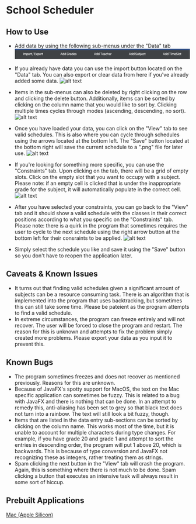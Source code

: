
# School Scheduler

## How to Use
- Add data by using the following sub-menus under the "Data" tab
![screenshot](https://github.com/Ryan-Scarbrough/SchoolScheduler/blob/main/docs/imgs/1.png?raw=true)

-  If you already have data you can use the import button located on the "Data" tab. You can also export or clear data from here if you've already added some data.
![alt text](https://imgur.com/wManpXK)

- Items in the sub-menus can also be deleted by right clicking on the row and clicking the delete button. Additionally, items can be sorted by clicking on the column name that you would like to sort by. Clicking multiple times cycles through modes (ascending, descending, no sort).
![alt text](https://imgur.com/o5jiI2p)

- Once you have loaded your data, you can click on the "View" tab to see valid schedules. This is also where you can cycle through schedules using the arrows located at the bottom left. The "Save" button located at the bottom right will save the current schedule to a ".png" file for later use.
![alt text](https://imgur.com/q0CmU8Q)

- If you're looking for something more specific, you can use the "Constraints" tab. Upon clicking on the tab, there will be a grid of empty slots. Click on the empty slot that you want to occupy with a subject. Please note: if an empty cell is clicked that is under the inappropriate grade for the subject, it will automatically populate in the correct cell.
![alt text](https://imgur.com/Zi24iks)

- After you have selected your constraints, you can go back to the "View" tab and it should show a valid schedule with the classes in their correct positions according to what you specific on the "Constraints" tab. Please note: there is a quirk in the program that sometimes requires the user to cycle to the next schedule using the right arrow button at the bottom left for their consraints to be applied.
![alt text](https://imgur.com/RWVd6DS)

- Simply select the schedule you like and save it using the "Save" button so you don't have to reopen the application later.

## Caveats & Known Issues
- It turns out that finding valid schedules given a significant amount of subjects can be a resource consuming task. There is an algorithm that is implemented into the program that uses backtracking, but sometimes this can still take some time. Please be pateient as the program attempts to find a valid schedule. 
- In extreme circumstances, the program can freeze entirely and will not recover. The user will be forced to close the program and restart. The reason for this is unknown and attempts to fix the problem simply created more problems. Please export your data as you input it to prevent this.

## Known Bugs
- The program sometimes freezes and does not recover as mentioned previously. Reasons for this are unknown.
- Because of JavaFX's spotty support for MacOS, the text on the Mac specific application can sometimes be fuzzy. This is related to a bug with JavaFX and there is nothing that can be done. In an attempt to remedy this, anti-aliasing has been set to grey so that black text does not turn into a rainbow. The text will still look a bit fuzzy, though. 
- Items that are listed in the data entry sub-sections can be sorted by clicking on the column name. This works most of the time, but it is unable to account for multiple characters during type changes. For example, if you have grade 20 and grade 1 and attempt to sort the entries in descending order, the program will put 1 above 20, which is backwards. This is because of type conversion and JavaFX not recognizing these as integers, rather treating them as strings.
- Spam clicking the next button in the "View" tab will crash the program. Again, this is something where there is not much to be done. Spam clicking a button that executes an intensive task will always result in some sort of hiccup. 

## Prebuilt Applications
[Mac (Apple Silicon)](https://www.dropbox.com/scl/fi/q0uaq92am7ywwf4j5lv5o/SchoolScheduler_AppleSilicon.dmg?rlkey=gfy9erjhcz1gp8h26hbk1guim&st=dkvvfogj&dl=0)


